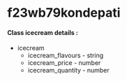 # f23wb79kondepati
#### Class icecream details :
* icecream
  * icecream_flavours - string
  * icecream_price - number
  * icecream_quantity - number
